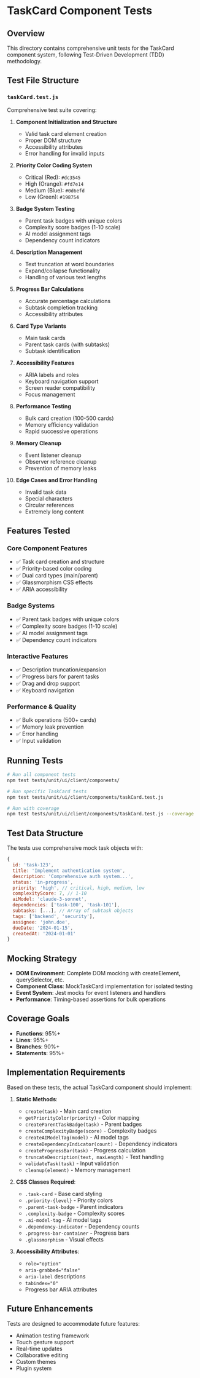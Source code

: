 # TaskCard Component Tests

## Overview

This directory contains comprehensive unit tests for the TaskCard component system, following Test-Driven Development (TDD) methodology.

## Test File Structure

### `taskCard.test.js`

Comprehensive test suite covering:

1. **Component Initialization and Structure**
   - Valid task card element creation
   - Proper DOM structure
   - Accessibility attributes
   - Error handling for invalid inputs

2. **Priority Color Coding System**
   - Critical (Red): `#dc3545`
   - High (Orange): `#fd7e14`
   - Medium (Blue): `#0d6efd`
   - Low (Green): `#198754`

3. **Badge System Testing**
   - Parent task badges with unique colors
   - Complexity score badges (1-10 scale)
   - AI model assignment tags
   - Dependency count indicators

4. **Description Management**
   - Text truncation at word boundaries
   - Expand/collapse functionality
   - Handling of various text lengths

5. **Progress Bar Calculations**
   - Accurate percentage calculations
   - Subtask completion tracking
   - Accessibility attributes

6. **Card Type Variants**
   - Main task cards
   - Parent task cards (with subtasks)
   - Subtask identification

7. **Accessibility Features**
   - ARIA labels and roles
   - Keyboard navigation support
   - Screen reader compatibility
   - Focus management

8. **Performance Testing**
   - Bulk card creation (100-500 cards)
   - Memory efficiency validation
   - Rapid successive operations

9. **Memory Cleanup**
   - Event listener cleanup
   - Observer reference cleanup
   - Prevention of memory leaks

10. **Edge Cases and Error Handling**
    - Invalid task data
    - Special characters
    - Circular references
    - Extremely long content

## Features Tested

### Core Component Features
- ✅ Task card creation and structure
- ✅ Priority-based color coding
- ✅ Dual card types (main/parent)
- ✅ Glassmorphism CSS effects
- ✅ ARIA accessibility

### Badge Systems
- ✅ Parent task badges with unique colors
- ✅ Complexity score badges (1-10 scale)
- ✅ AI model assignment tags
- ✅ Dependency count indicators

### Interactive Features
- ✅ Description truncation/expansion
- ✅ Progress bars for parent tasks
- ✅ Drag and drop support
- ✅ Keyboard navigation

### Performance & Quality
- ✅ Bulk operations (500+ cards)
- ✅ Memory leak prevention
- ✅ Error handling
- ✅ Input validation

## Running Tests

```bash
# Run all component tests
npm test tests/unit/ui/client/components/

# Run specific TaskCard tests
npm test tests/unit/ui/client/components/taskCard.test.js

# Run with coverage
npm test tests/unit/ui/client/components/taskCard.test.js --coverage
```

## Test Data Structure

The tests use comprehensive mock task objects with:

```javascript
{
  id: 'task-123',
  title: 'Implement authentication system',
  description: 'Comprehensive auth system...',
  status: 'in-progress',
  priority: 'high', // critical, high, medium, low
  complexityScore: 7, // 1-10
  aiModel: 'claude-3-sonnet',
  dependencies: ['task-100', 'task-101'],
  subtasks: [...], // Array of subtask objects
  tags: ['backend', 'security'],
  assignee: 'john.doe',
  dueDate: '2024-01-15',
  createdAt: '2024-01-01'
}
```

## Mocking Strategy

- **DOM Environment**: Complete DOM mocking with createElement, querySelector, etc.
- **Component Class**: MockTaskCard implementation for isolated testing
- **Event System**: Jest mocks for event listeners and handlers
- **Performance**: Timing-based assertions for bulk operations

## Coverage Goals

- **Functions**: 95%+
- **Lines**: 95%+
- **Branches**: 90%+
- **Statements**: 95%+

## Implementation Requirements

Based on these tests, the actual TaskCard component should implement:

1. **Static Methods**:
   - `create(task)` - Main card creation
   - `getPriorityColor(priority)` - Color mapping
   - `createParentTaskBadge(task)` - Parent badges
   - `createComplexityBadge(score)` - Complexity badges
   - `createAIModelTag(model)` - AI model tags
   - `createDependencyIndicator(count)` - Dependency indicators
   - `createProgressBar(task)` - Progress calculation
   - `truncateDescription(text, maxLength)` - Text handling
   - `validateTask(task)` - Input validation
   - `cleanup(element)` - Memory management

2. **CSS Classes Required**:
   - `.task-card` - Base card styling
   - `.priority-{level}` - Priority colors
   - `.parent-task-badge` - Parent indicators
   - `.complexity-badge` - Complexity scores
   - `.ai-model-tag` - AI model tags
   - `.dependency-indicator` - Dependency counts
   - `.progress-bar-container` - Progress bars
   - `.glassmorphism` - Visual effects

3. **Accessibility Attributes**:
   - `role="option"`
   - `aria-grabbed="false"`
   - `aria-label` descriptions
   - `tabindex="0"`
   - Progress bar ARIA attributes

## Future Enhancements

Tests are designed to accommodate future features:
- Animation testing framework
- Touch gesture support
- Real-time updates
- Collaborative editing
- Custom themes
- Plugin system